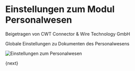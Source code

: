 <!-- add-breadcrumbs -->
# Einstellungen zum Modul Personalwesen
<span class="text-muted contributed-by">Beigetragen von CWT Connector & Wire Technology GmbH</span>

Globale Einstellungen zu Dokumenten des Personalwesens

<img class="screenshot" alt="Einstellungen zum Personalwesen" src="/docs/assets/img/human-resources/hr-settings.png">

{next}
